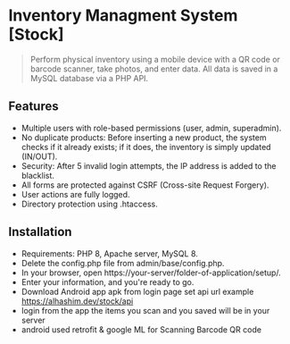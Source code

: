 # Inventory Managment System [Stock]

> Perform physical inventory using a mobile device with a QR code or barcode scanner, 
>take photos, and enter data. All data is saved in a MySQL database via a PHP API.



## Features
- Multiple users with role-based permissions (user, admin, superadmin).
- No duplicate products: Before inserting a new product, the system checks if it already exists; if it does, the inventory is simply updated (IN/OUT).
- Security: After 5 invalid login attempts, the IP address is added to the blacklist.
- All forms are protected against CSRF (Cross-site Request Forgery).
- User actions are fully logged.
- Directory protection using .htaccess.

## Installation

- Requirements: PHP 8, Apache server, MySQL 8.
- Delete the config.php file from admin/base/config.php.
- In your browser, open https://your-server/folder-of-application/setup/.
- Enter your information, and you're ready to go.
- Download Android app apk from login page set api url example https://alhashim.dev/stock/api
- login from the app the items you scan and you saved will be in your server 
- android used retrofit & google ML for Scanning Barcode QR code
